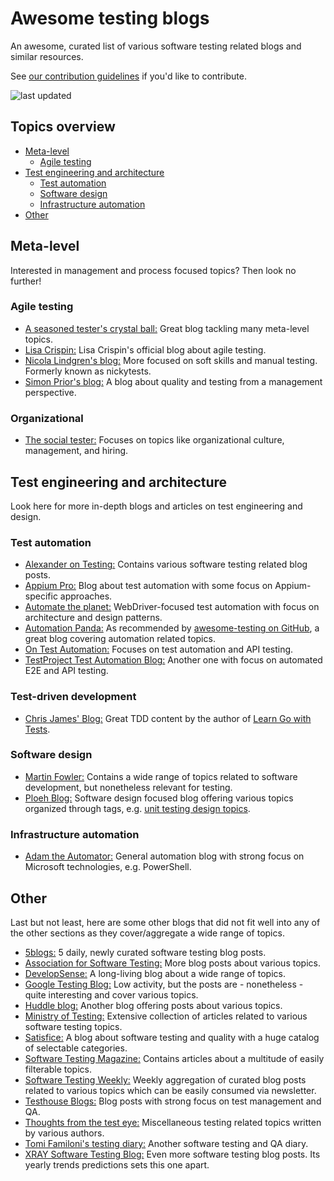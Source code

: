 # Awesome testing blogs

An awesome, curated list of various software testing related blogs and similar resources.

See [our contribution guidelines](https://github.com/ChristoWolf/awesome-testing-blogs/blob/main/CONTRIBUTING.md) if you'd like to contribute.

![last updated](https://img.shields.io/github/last-commit/ChristoWolf/awesome-testing-blogs/main?color=purple&label=last%20updated&style=for-the-badge)

## Topics overview

- [Meta-level](#meta-level)
  - [Agile testing](#agile-testing)
- [Test engineering and architecture](#test-engineering-and-architecture)
  - [Test automation](#test-automation)
  - [Software design](#software-design)
  - [Infrastructure automation](#infrastructure-automation)
- [Other](#other)

## Meta-level

Interested in management and process focused topics?
Then look no further!

### Agile testing

- [A seasoned tester's crystal ball:](https://visible-quality.blogspot.com/) Great blog tackling many meta-level topics.
- [Lisa Crispin:](https://lisacrispin.com/agile-testing-blog/) Lisa Crispin's official blog about agile testing.
- [Nicola Lindgren's blog:](https://nicolalindgren.com/) More focused on soft skills and manual testing. Formerly known as nickytests.
- [Simon Prior's blog:](https://simon-prior.uk/) A blog about quality and testing from a management perspective.

### Organizational

- [The social tester:](https://lisacrispin.com/agile-testing-blog/) Focuses on topics like organizational culture, management, and hiring.

## Test engineering and architecture

Look here for more in-depth blogs and articles on test engineering and design.

### Test automation

- [Alexander on Testing:](https://alexanderontesting.com/) Contains various software testing related blog posts.
- [Appium Pro:](https://appiumpro.com/editions) Blog about test automation with some focus on Appium-specific approaches.
- [Automate the planet:](https://www.automatetheplanet.com/blog/) WebDriver-focused test automation with focus on architecture and design patterns.
- [Automation Panda:](https://automationpanda.com/) As recommended by [awesome-testing on GitHub](https://git.io/v1hSm), a great blog covering automation related topics.
- [On Test Automation:](https://www.ontestautomation.com/blog/) Focuses on test automation and API testing.
- [TestProject Test Automation Blog:](https://blog.testproject.io/) Another one with focus on automated E2E and API testing.

### Test-driven development

- [Chris James' Blog:](https://quii.dev/) Great TDD content by the author of [Learn Go with Tests](https://github.com/quii/learn-go-with-tests).

### Software design

- [Martin Fowler:](https://martinfowler.com/) Contains a wide range of topics related to software development, but nonetheless relevant for testing.
- [Ploeh Blog:](https://blog.ploeh.dk/) Software design focused blog offering various topics organized through tags, e.g. [unit testing design topics](https://blog.ploeh.dk/tags/#Unit%20Testing-ref).

### Infrastructure automation

- [Adam the Automator:](https://adamtheautomator.com/) General automation blog with strong focus on Microsoft technologies, e.g. PowerShell.

## Other

Last but not least, here are some other blogs that did not fit well into any of the other sections as they cover/aggregate a wide range of topics.

- [5blogs:](https://5blogs.wordpress.com/) 5 daily, newly curated software testing blog posts.
- [Association for Software Testing:](https://associationforsoftwaretesting.org/blog/) More blog posts about various topics.
- [DevelopSense:](https://developsense.com/blog/) A long-living blog about a wide range of topics.
- [Google Testing Blog:](https://testing.googleblog.com/) Low activity, but the posts are - nonetheless - quite interesting and cover various topics.
- [Huddle blog:](https://huddle.eurostarsoftwaretesting.com/blog/) Another blog offering posts about various topics.
- [Ministry of Testing:](https://www.ministryoftesting.com/dojo/articles) Extensive collection of articles related to various software testing topics.
- [Satisfice:](https://satisfice.com/blog/) A blog about software testing and quality with a huge catalog of selectable categories.
- [Software Testing Magazine:](https://www.softwaretestingmagazine.com/) Contains articles about a multitude of easily filterable topics.
- [Software Testing Weekly:](https://softwaretestingweekly.com/) Weekly aggregation of curated blog posts related to various topics which can be easily consumed via newsletter.
- [Testhouse Blogs:](https://www.testhouse.net/blogs/) Blog posts with strong focus on test management and QA.
- [Thoughts from the test eye:](http://thetesteye.com/blog/) Miscellaneous testing related topics written by various authors.
- [Tomi Familoni's testing diary:](https://familonitomi.com/) Another software testing and QA diary.
- [XRAY Software Testing Blog:](https://www.getxray.app/blog/category/software-testing/) Even more software testing blog posts. Its yearly trends predictions sets this one apart.
